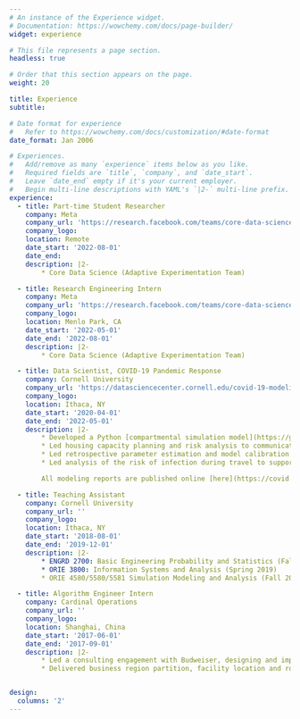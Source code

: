 ```yaml
---
# An instance of the Experience widget.
# Documentation: https://wowchemy.com/docs/page-builder/
widget: experience

# This file represents a page section.
headless: true

# Order that this section appears on the page.
weight: 20

title: Experience
subtitle:

# Date format for experience
#   Refer to https://wowchemy.com/docs/customization/#date-format
date_format: Jan 2006

# Experiences.
#   Add/remove as many `experience` items below as you like.
#   Required fields are `title`, `company`, and `date_start`.
#   Leave `date_end` empty if it's your current employer.
#   Begin multi-line descriptions with YAML's `|2-` multi-line prefix.
experience:
  - title: Part-time Student Researcher
    company: Meta
    company_url: 'https://research.facebook.com/teams/core-data-science/'
    company_logo:
    location: Remote
    date_start: '2022-08-01'
    date_end: 
    description: |2-
        * Core Data Science (Adaptive Experimentation Team)

  - title: Research Engineering Intern
    company: Meta
    company_url: 'https://research.facebook.com/teams/core-data-science/'
    company_logo:
    location: Menlo Park, CA
    date_start: '2022-05-01'
    date_end: '2022-08-01'
    description: |2-
        * Core Data Science (Adaptive Experimentation Team)

  - title: Data Scientist, COVID-19 Pandemic Response
    company: Cornell University
    company_url: 'https://datasciencecenter.cornell.edu/covid-19-modeling/'
    company_logo:
    location: Ithaca, NY
    date_start: '2020-04-01'
    date_end: '2022-05-01'
    description: |2-
        * Developed a Python [compartmental simulation model](https://github.com/peter-i-frazier/group-testing) to predict epidemiological outcomes in college environments
        * Led housing capacity planning and risk analysis to communicate with stakeholders
        * Led retrospective parameter estimation and model calibration analysis for the 20-21 academic year
        * Led analysis of the risk of infection during travel to support travel policy decisions and communication with stakeholders

        All modeling reports are published online [here](https://covid.cornell.edu/testing/modeling/).

  - title: Teaching Assistant
    company: Cornell University
    company_url: ''
    company_logo:
    location: Ithaca, NY
    date_start: '2018-08-01'
    date_end: '2019-12-01'
    description: |2-
        * ENGRD 2700: Basic Engineering Probability and Statistics (Fall 2018)
        * ORIE 3800: Information Systems and Analysis (Spring 2019)
        * ORIE 4580/5580/5581 Simulation Modeling and Analysis (Fall 2019)

  - title: Algorithm Engineer Intern
    company: Cardinal Operations
    company_url: ''
    company_logo:
    location: Shanghai, China
    date_start: '2017-06-01'
    date_end: '2017-09-01'
    description: |2-
        * Led a consulting engagement with Budweiser, designing and implementing operations research software for managing warehouse operations
        * Delivered business region partition, facility location and route planning solutions for SF Express, a large courier company


design:
  columns: '2'
---
```

